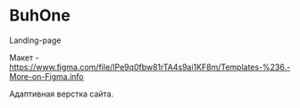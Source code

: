 # BuhOne
Landing-page

Макет - https://www.figma.com/file/IPe9q0fbw81rTA4s9ai1KF8m/Templates-%236.-More-on-Figma.info

Адаптивная верстка сайта.
